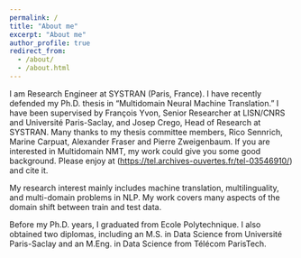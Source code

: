 ```yaml
---
permalink: /
title: "About me"
excerpt: "About me"
author_profile: true
redirect_from: 
  - /about/
  - /about.html
---
```

I am Research Engineer at SYSTRAN (Paris, France). I have recently defended my Ph.D. thesis in “Multidomain Neural Machine Translation.” I have been supervised by François Yvon, Senior Researcher at LISN/CNRS and Université Paris-Saclay, and Josep Crego, Head of Research at SYSTRAN. Many thanks to my thesis committee members, Rico Sennrich, Marine Carpuat, Alexander Fraser and Pierre Zweigenbaum. If you are interested in Multidomain NMT, my work could give you some good background. Please enjoy at (https://tel.archives-ouvertes.fr/tel-03546910/) and cite it.

My research interest mainly includes machine translation, multilinguality, and multi-domain problems in NLP. My work covers many aspects of the domain shift between train and test data.

Before my Ph.D. years, I graduated from Ecole Polytechnique. I also obtained two diplomas, including an M.S. in Data Science from Université Paris-Saclay and an M.Eng. in Data Science from Télécom ParisTech.
